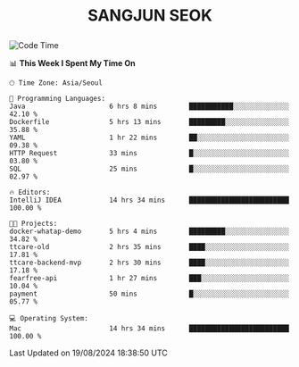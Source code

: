 <h1>
 <p align="center">
   SANGJUN SEOK
 </p>
</h1>

<!--START_SECTION:waka-->
![Code Time](http://img.shields.io/badge/Code%20Time-3%2C726%20hrs%2020%20mins-blue)

📊 **This Week I Spent My Time On** 

```text
🕑︎ Time Zone: Asia/Seoul

💬 Programming Languages: 
Java                     6 hrs 8 mins        ███████████░░░░░░░░░░░░░░   42.10 % 
Dockerfile               5 hrs 13 mins       █████████░░░░░░░░░░░░░░░░   35.88 % 
YAML                     1 hr 22 mins        ██░░░░░░░░░░░░░░░░░░░░░░░   09.38 % 
HTTP Request             33 mins             █░░░░░░░░░░░░░░░░░░░░░░░░   03.80 % 
SQL                      25 mins             █░░░░░░░░░░░░░░░░░░░░░░░░   02.97 % 

🔥 Editors: 
IntelliJ IDEA            14 hrs 34 mins      █████████████████████████   100.00 % 

🐱‍💻 Projects: 
docker-whatap-demo       5 hrs 4 mins        █████████░░░░░░░░░░░░░░░░   34.82 % 
ttcare-old               2 hrs 35 mins       ████░░░░░░░░░░░░░░░░░░░░░   17.81 % 
ttcare-backend-mvp       2 hrs 30 mins       ████░░░░░░░░░░░░░░░░░░░░░   17.18 % 
fearfree-api             1 hr 27 mins        ███░░░░░░░░░░░░░░░░░░░░░░   10.04 % 
payment                  50 mins             █░░░░░░░░░░░░░░░░░░░░░░░░   05.77 % 

💻 Operating System: 
Mac                      14 hrs 34 mins      █████████████████████████   100.00 % 
```


 Last Updated on 19/08/2024 18:38:50 UTC
<!--END_SECTION:waka-->
